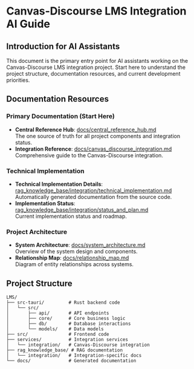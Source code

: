 # Canvas-Discourse LMS Integration AI Guide

## Introduction for AI Assistants

This document is the primary entry point for AI assistants working on the Canvas-Discourse LMS integration project. Start here to understand the project structure, documentation resources, and current development priorities.

## Documentation Resources

### Primary Documentation (Start Here)
- **Central Reference Hub**: [docs/central_reference_hub.md](docs/central_reference_hub.md)  
  The one source of truth for all project components and integration status.
- **Integration Reference**: [docs/canvas_discourse_integration.md](docs/canvas_discourse_integration.md)  
  Comprehensive guide to the Canvas-Discourse integration.

### Technical Implementation
- **Technical Implementation Details**: [rag_knowledge_base/integration/technical_implementation.md](rag_knowledge_base/integration/technical_implementation.md)  
  Automatically generated documentation from the source code.
- **Implementation Status**: [rag_knowledge_base/integration/status_and_plan.md](rag_knowledge_base/integration/status_and_plan.md)  
  Current implementation status and roadmap.

### Project Architecture
- **System Architecture**: [docs/system_architecture.md](docs/system_architecture.md)  
  Overview of the system design and components.
- **Relationship Map**: [docs/relationship_map.md](docs/relationship_map.md)  
  Diagram of entity relationships across systems.

## Project Structure

```plaintext
LMS/
├── src-tauri/         # Rust backend code
│   └── src/
│       ├── api/       # API endpoints
│       ├── core/      # Core business logic
│       ├── db/        # Database interactions
│       └── models/    # Data models
├── src/               # Frontend code
├── services/          # Integration services
│   └── integration/   # Canvas-Discourse integration
├── rag_knowledge_base/ # RAG documentation
│   └── integration/   # Integration-specific docs
└── docs/              # Generated documentation
